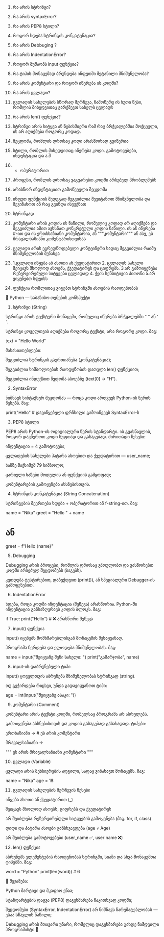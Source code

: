 1. რა არის სტრინგი?
2. რა არის syntaxError?
3. რა არის PEP8 სტილი?
4. როგორ ხდება სტრინგის კონკატენაცია?
5. რა არის Debbuging ?
6. რა არის IndentationError?
7. როგორ მუშაობს input ფუნქცია?
8. რა ტიპის მონაცემად ბრუნდება ინფუთში შეტანილი  მნიშვნელობა?
9. რა არის კომენტარი და როგორ იწერება ის კოდში?
10. რა არის ცვლადი?
11. ცვლადის სახელების სწორად შერჩევა, ჩამოწერე ის ხუთი წესი, რომლის მიხედვითაც ვარქმევთ სახელს ცვლადს
12. რა არის len() ფუნქცია?

1. სტრინგი არის სიტყვა ან ნებისმიერი რამ რაც ბრჭყალებშია მოქცეული, ის არ აღიქმება როგორც კოდად.
2. შეცდომა, რომლის დროსაც კოდი არასწორად გვიწერია
3. სტილი, რომლის მიხედვითაც იწერება კოდი. გამოტოვებები, ინდენტაცია და ა.შ
4. + ოპერატორით 
5. პროცესი, რომლის დროსაც ვაგვარებთ კოდში არსებულ პრობლემებს
6. არასწორ ინდენტაციით გამოწვეული შეცდომა
7. ინფუთ ფუნქციის შედეგად შეგვიძლია შევიტანოთ მნიშვნელობა და შევინახოთ ან რაც გვინდა ისვუქნათ
8. სტრინგად
9. კომენტარი არის კოდის ის ნაწილი, რომელიც კოდად არ აღიქმება და შეგვიძლია ამით ავხსნათ კონკრეტული
კოდის ნაწილი. ის ან იწერება #-ით და ის ერთხხაზიანი კომენტარია, ან """კომენტარი""" ან ასე, ეს მრავალხაზიანი კომენტარისთვისაა
10. ცვლადი არის ეგრედწოდებული კონტეინერი სადაც შეგვიძლია რაიმე მნიშვნელობის შენახვა
11. 1.ცვლადი იწყება ან ასოთი ან ქვედატირით 2. ცვლადის სახელი შეიცავს მხოლოდ ასოებს, ქვედატირეს და ციფრებს. 3.არ გამოიყენება რეზერვირებული სიტყვები ცვლადად 4. ქეის სენსიტივია პითონი 5.არ ვიყენებთ სფეისს
12. ფუნქცია რომლითაც ვიგებთ სტრინგში ასოების რაოდენობას



🐍 Python — საბაზისო თემების კონსპექტი
1. სტრინგი (String)

სტრინგი არის ტექსტური მონაცემი, რომელიც იწერება ბრჭყალებში " " ან ' '.

სტრინგი ყოველთვის აღიქმება როგორც ტექსტი, არა როგორც კოდი.
მაგ:

text = "Hello World"


მახასიათებლები:

შეგვიძლია სტრინგის გაერთიანება (კონკატენაცია);

შეგვიძლია სიმბოლოების რაოდენობის დათვლა len() ფუნქციით;

შეგვიძლია ინდექსით წვდომა ასოებზე (text[0] → "H").

2. SyntaxError

ნიშნავს სინტაქსურ შეცდომას — როცა კოდი არღვევს Python-ის წერის წესებს.
მაგ:

print("Hello"   # დავიწყებული ფრჩხილი გამოიწვევს SyntaxError-ს

3. PEP8 სტილი

PEP8 არის Python-ის ოფიციალური წერის სტანდარტი.
ის გვასწავლის, როგორ დავწეროთ კოდი სუფთად და გასაგებად.
ძირითადი წესები:

ინდენტაცია = 4 გამოტოვება;

ცვლადების სახელები პატარა ასოებით და ქვედატირით — user_name;

ხაზზე მაქსიმუმ 79 სიმბოლო;

ცარიელი ხაზები მოდულის ან ფუნქციის გამყოფად;

კომენტარების გამოყენება ახსნებისთვის.

4. სტრინგის კონკატენაცია (String Concatenation)

სტრინგების შეერთება ხდება + ოპერატორით ან f-string-ით.
მაგ:

name = "Nika"
greet = "Hello " + name
# ან
greet = f"Hello {name}"

5. Debugging

Debugging არის პროცესი, რომლის დროსაც ვპოულობთ და ვასწორებთ კოდში არსებულ შეცდომებს (ბაგებს).

კეთდება ტესტირებით, დაბეჭდვით (print()), ან სპეციალური Debugger-ის გამოყენებით.

6. IndentationError

ხდება, როცა კოდში ინდენტაცია (შეწევა) არასწორია.
Python-ში ინდენტაცია განსაზღვრავს კოდის ბლოკს.
მაგ:

if True:
print("Hello")  # ❌ არასწორი შეწევა

7. input() ფუნქცია

input() იყენებს მომხმარებლისგან მონაცემის შესაყვანად.

პროგრამა ჩერდება და ელოდება მნიშვნელობას.
მაგ:

name = input("შეიყვანე შენი სახელი: ")
print("გამარჯობა", name)

8. input-ის დაბრუნებული ტიპი

input() ყოველთვის აბრუნებს მნიშვნელობას სტრინგად (string).

თუ გვჭირდება რიცხვი, უნდა გადავიყვანოთ ტიპი:

age = int(input("შეიყვანე ასაკი: "))

9. კომენტარი (Comment)

კომენტარი არის ტექსტი კოდში, რომელსაც პროგრამა არ ასრულებს.

გამოიყენება ახსნებისთვის და კოდის გასაგებად გასახადად.
ტიპები:

ერთხაზიანი → # ეს არის კომენტარი

მრავალხაზიანი →

"""
ეს არის
მრავალხაზიანი კომენტარი
"""

10. ცვლადი (Variable)

ცვლადი არის მეხსიერების ადგილი, სადაც ვინახავთ მონაცემს.
მაგ:

name = "Nika"
age = 18

11. ცვლადის სახელების შერჩევის წესები

იწყება ასოთი ან ქვედატირით (_)

შეიცავს მხოლოდ ასოებს, ციფრებს და ქვედატირეს

არ შეიძლება რეზერვირებული სიტყვების გამოყენება (მაგ. for, if, class)

დიდი და პატარა ასოები განსხვავდება (age ≠ Age)

არ შეიძლება გამოტოვებები (user_name ✅, user name ❌)

12. len() ფუნქცია

აბრუნებს ელემენტების რაოდენობას სტრინგში, სიაში და სხვა მონაცემთა ტიპებში.
მაგ:

word = "Python"
print(len(word))  # 6


📘 შეჯამება:

Python მარტივი და მკაფიო ენაა;

სტანდარტების დაცვა (PEP8) დაგეხმარება წაკითხვად კოდში;

შეცდომები (SyntaxError, IndentationError) არ ნიშნავს წარუმატებლობას — ესაა სწავლის ნაწილი;

Debugging არის მთავარი უნარი, რომელიც დაგეხმარება გახდე ნამდვილი პროგრამისტი 🧠